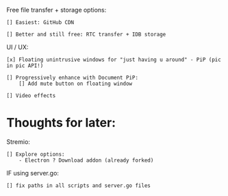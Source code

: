 Free file transfer + storage options:

    [] Easiest: GitHub CDN

    [] Better and still free: RTC transfer + IDB storage

UI / UX:

    [x] Floating unintrusive windows for "just having u around" - PiP (pic in pic API!)

    [] Progressively enhance with Document PiP:
        [] Add mute button on floating window

    [] Video effects

# Thoughts for later:

Stremio:

    [] Explore options:
        - Electron ? Download addon (already forked)

IF using server.go:

    [] fix paths in all scripts and server.go files
